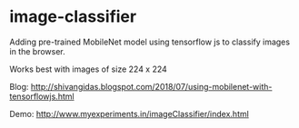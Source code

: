 # image-classifier
Adding pre-trained MobileNet model using tensorflow js to classify images in the browser.

Works best with images of size 224 x 224

Blog: http://shivangidas.blogspot.com/2018/07/using-mobilenet-with-tensorflowjs.html

Demo: http://www.myexperiments.in/imageClassifier/index.html


